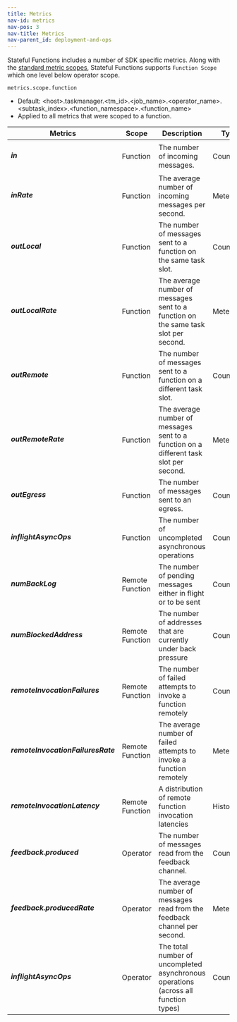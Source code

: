 ```yaml
---
title: Metrics
nav-id: metrics
nav-pos: 3
nav-title: Metrics
nav-parent_id: deployment-and-ops
---
```

<!--
Licensed to the Apache Software Foundation (ASF) under one
or more contributor license agreements.  See the NOTICE file
distributed with this work for additional information
regarding copyright ownership.  The ASF licenses this file
to you under the Apache License, Version 2.0 (the
"License"); you may not use this file except in compliance
with the License.  You may obtain a copy of the License at

  http://www.apache.org/licenses/LICENSE-2.0

Unless required by applicable law or agreed to in writing,
software distributed under the License is distributed on an
"AS IS" BASIS, WITHOUT WARRANTIES OR CONDITIONS OF ANY
KIND, either express or implied.  See the License for the
specific language governing permissions and limitations
under the License.
-->

Stateful Functions includes a number of SDK specific metrics.
Along with the [standard metric scopes](https://ci.apache.org/projects/flink/flink-docs-stable/monitoring/metrics.html#system-scope), Stateful Functions supports ``Function Scope`` which one level below operator scope.

``metrics.scope.function``
* Default: &lt;host&gt;.taskmanager.&lt;tm_id&gt;.&lt;job_name&gt;.&lt;operator_name&gt;.&lt;subtask_index&gt;.&lt;function_namespace&gt;.&lt;function_name&gt;
* Applied to all metrics that were scoped to a function.


<table class="table table-bordered">
    <thead>
        <tr>
            <th class="text-left" style="width: 20%">Metrics</th>
            <th class="text-left" style="width: 15%">Scope</th>
            <th class="text-left" style="width: 15%">Description</th>
            <th class="text-left" style="width: 10%">Type</th>
        </tr>
    </thead>
    <tbody>
        <tr>
            <td><h5>in</h5></td>
            <td>Function</td>
            <td>The number of incoming messages.</td>
            <td>Counter</td>
        </tr>
        <tr>
            <td><h5>inRate</h5></td>
            <td>Function</td>
            <td>The average number of incoming messages per second.</td>
            <td>Meter</td>
        </tr>
        <tr>
            <td><h5>outLocal</h5></td>
            <td>Function</td>
            <td>The number of messages sent to a function on the same task slot.</td>
            <td>Counter</td>
        </tr>
        <tr>
            <td><h5>outLocalRate</h5></td>
            <td>Function</td>
            <td>The average number of messages sent to a function on the same task slot per second.</td>
            <td>Meter</td>
        </tr>
        <tr>
            <td><h5>outRemote</h5></td>
            <td>Function</td>
            <td>The number of messages sent to a function on a different task slot.</td>
            <td>Counter</td>
        </tr>
        <tr>
            <td><h5>outRemoteRate</h5></td>
            <td>Function</td>
            <td>The average number of messages sent to a function on a different task slot per second.</td>
            <td>Meter</td>
        </tr>
        <tr>
            <td><h5>outEgress</h5></td>
            <td>Function</td>
            <td>The number of messages sent to an egress.</td>
            <td>Counter</td>
        </tr>
       <tr>
            <td><h5>inflightAsyncOps</h5></td>
            <td>Function</td>
            <td>The number of uncompleted asynchronous operations</td>
            <td>Counter</td>
        </tr>
        <tr>
            <td><h5>numBackLog</h5></td>
            <td>Remote Function</td>
            <td>The number of pending messages either in flight or to be sent</td>
            <td>Counter</td>
        </tr> 
        <tr>
           <td><h5>numBlockedAddress</h5></td>
           <td>Remote Function</td>
           <td>The number of addresses that are currently under back pressure</td>
           <td>Counter</td>
        </tr>
        <tr>
            <td><h5>remoteInvocationFailures</h5></td>
            <td>Remote Function</td>
            <td>The number of failed attempts to invoke a function remotely</td>
            <td>Counter</td>
         </tr>
         <tr>
            <td><h5>remoteInvocationFailuresRate</h5></td>
            <td>Remote Function</td>
            <td>The average number of failed attempts to invoke a function remotely</td>
            <td>Meter</td>
         </tr>
         <tr>
            <td><h5>remoteInvocationLatency</h5></td>
            <td>Remote Function</td>
            <td>A distribution of remote function invocation latencies</td>
            <td>Histogram</td>
        </tr>
        <tr>
            <td><h5>feedback.produced</h5></td>
            <td>Operator</td>
            <td>The number of messages read from the feedback channel.</td>
            <td>Counter</td>
        </tr>
        <tr>
            <td><h5>feedback.producedRate</h5></td>
            <td>Operator</td>
            <td>The average number of messages read from the feedback channel per second.</td>
            <td>Meter</td>
        </tr>
        <tr>
            <td><h5>inflightAsyncOps</h5></td>
            <td>Operator</td>
            <td>The total number of uncompleted asynchronous operations (across all function types)</td>
            <td>Counter</td>
        </tr>
    </tbody>
</table>